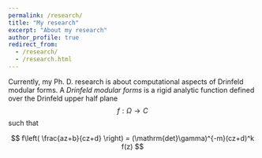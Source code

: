 ```yaml
---
permalink: /research/
title: "My research"
excerpt: "About my research"
author_profile: true
redirect_from:
  - /research/
  - /research.html
---
```


Currently, my Ph. D. research is about computational aspects of Drinfeld modular forms. A *Drinfeld modular forms* is a rigid analytic function defined over the Drinfeld upper half plane $$f:\Omega \rightarrow C$$ such that

$$
f\left( \frac{az+b}{cz+d} \right) = (\mathrm{det}\gamma)^{-m}(cz+d)^k f(z)
$$
